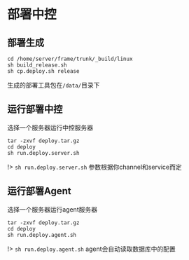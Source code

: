 # 部署中控

## 部署生成

	cd /home/server/frame/trunk/_build/linux
	sh build_release.sh
	sh cp.deploy.sh release

生成的部署工具包在`/data/`目录下

## 运行部署中控
选择一个服务器运行中控服务器

	tar -zxvf deploy.tar.gz
	cd deploy
	sh run.deploy.server.sh

!> `sh run.deploy.server.sh` 参数根据你channel和service而定

## 运行部署Agent
选择一个服务器运行agent服务器

	tar -zxvf deploy.tar.gz
	cd deploy
	sh run.deploy.agent.sh

!> `sh run.deploy.agent.sh` agent会自动读取数据库中的配置

	
	

